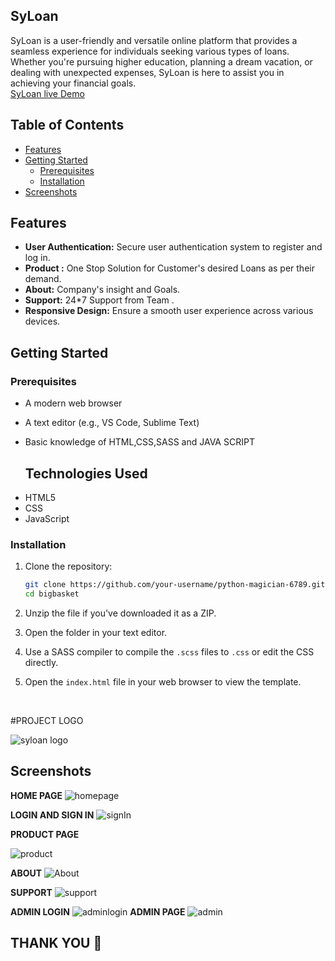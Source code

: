 ## SyLoan
SyLoan is a user-friendly and versatile online platform that provides a seamless experience for individuals seeking various types of loans. Whether you're pursuing higher education, planning a dream vacation, or dealing with unexpected expenses, SyLoan is here to assist you in achieving your financial goals.
 <br>
 [SyLoan live Demo](frolicking-sopapillas-3d5b65.netlify.app/)


## Table of Contents
- [Features](#features)
- [Getting Started](#getting-started)
  - [Prerequisites](#prerequisites)
  - [Installation](#installation)
- [Screenshots](#Screenshots)

## Features

- **User Authentication:** Secure user authentication system to register and log in.
- **Product :** One Stop Solution for Customer's desired Loans as per their demand.
- **About:** Company's insight and Goals.
- **Support:** 24*7 Support from Team .
- **Responsive Design:** Ensure a smooth user experience across various devices.


## Getting Started

### Prerequisites
- A modern web browser
- A text editor (e.g., VS Code, Sublime Text)
- Basic knowledge of HTML,CSS,SASS and JAVA SCRIPT

  ## Technologies Used
<ul>
<li>HTML5</li>
<li>CSS</li>
<li>JavaScript</li> 
</ul>

### Installation

1. Clone the repository:

   ```bash
   git clone https://github.com/your-username/python-magician-6789.git
   cd bigbasket
2. Unzip the file if you've downloaded  it as a ZIP.
3. Open the folder in your text editor.
4. Use a SASS compiler to compile the `.scss` files to `.css` or edit the CSS directly.
5. Open the `index.html` file in your web browser to view the template.

   <br>

#PROJECT LOGO
<br>

![syloan logo](https://github.com/heyyrahul/python-magician-6789/assets/79692865/137f6416-f173-4328-987f-aa36d3ef86f3)

## Screenshots
**HOME PAGE**
![homepage](https://github.com/heyyrahul/python-magician-6789/assets/79692865/c506c1b7-e63b-4dcd-98bf-33ccdd4b73a6)


**LOGIN AND SIGN IN**
![signIn](https://github.com/heyyrahul/python-magician-6789/assets/79692865/cb3bef7a-79bf-4edf-ba35-d7e7503dbdd4)



**PRODUCT PAGE**

![product](https://github.com/heyyrahul/python-magician-6789/assets/79692865/2eb0890f-1c19-45fc-a674-964df2978527)



**ABOUT**
![About](https://github.com/heyyrahul/python-magician-6789/assets/79692865/312e668b-561a-4a2f-bb9b-4f9805feafa2)


**SUPPORT**
![support](https://github.com/heyyrahul/python-magician-6789/assets/79692865/827e6044-574b-4e2d-bc45-0f382eda0e11)

**ADMIN LOGIN**
![adminlogin](https://github.com/heyyrahul/python-magician-6789/assets/79692865/3b1e8269-4e35-42a2-9898-db793a9c0199)
**ADMIN PAGE**
![admin](https://github.com/heyyrahul/python-magician-6789/assets/79692865/d89a69d9-3b2a-4e15-8a94-dbc79f351e9f)


## THANK YOU 🙏

